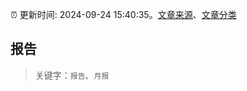 :alarm_clock: 更新时间: 2024-09-24 15:40:35。[文章来源](/README.md)、[文章分类](/TAGS.md)

## 报告


> 关键字：`报告`、`月报`




